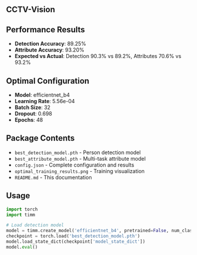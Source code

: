 ## CCTV-Vision

## Performance Results
- **Detection Accuracy**: 89.25%
- **Attribute Accuracy**: 93.20%
- **Expected vs Actual**: Detection 90.3% vs 89.2%, Attributes 70.6% vs 93.2%

## Optimal Configuration
- **Model**: efficientnet_b4
- **Learning Rate**: 5.56e-04
- **Batch Size**: 32
- **Dropout**: 0.698
- **Epochs**: 48

## Package Contents
- `best_detection_model.pth` - Person detection model
- `best_attribute_model.pth` - Multi-task attribute model
- `config.json` - Complete configuration and results
- `optimal_training_results.png` - Training visualization
- `README.md` - This documentation

## Usage
```python
import torch
import timm

# Load detection model
model = timm.create_model('efficientnet_b4', pretrained=False, num_classes=2)
checkpoint = torch.load('best_detection_model.pth')
model.load_state_dict(checkpoint['model_state_dict'])
model.eval()
```
